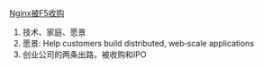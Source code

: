 
[Nginx被F5收购](https://www.nginx.com/blog/nginx-joins-f5/)

1. 技术、家庭、愿景
2. 愿景: Help customers build distributed, web‑scale applications
3. 创业公司的两条出路，被收购和IPO